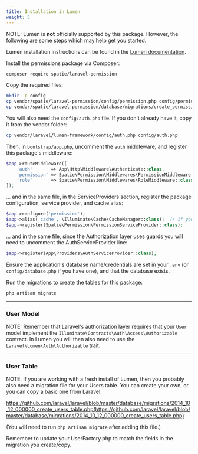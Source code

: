 ```yaml
---
title: Installation in Lumen
weight: 5
---
```


NOTE: Lumen is **not** officially supported by this package. However, the following are some steps which may help get you started.

Lumen installation instructions can be found in the [Lumen documentation](https://lumen.laravel.com/docs/master).

Install the permissions package via Composer:

``` bash
composer require spatie/laravel-permission
```

Copy the required files:

```bash
mkdir -p config
cp vendor/spatie/laravel-permission/config/permission.php config/permission.php
cp vendor/spatie/laravel-permission/database/migrations/create_permission_tables.php.stub database/migrations/2018_01_01_000000_create_permission_tables.php
```

You will also need the `config/auth.php` file. If you don't already have it, copy it from the vendor folder:

```bash
cp vendor/laravel/lumen-framework/config/auth.php config/auth.php
```

Then, in `bootstrap/app.php`, uncomment the `auth` middleware, and register this package's middleware:

```php
$app->routeMiddleware([
    'auth'       => App\Http\Middleware\Authenticate::class,
    'permission' => Spatie\Permission\Middlewares\PermissionMiddleware::class,
    'role'       => Spatie\Permission\Middlewares\RoleMiddleware::class,
]);
```

... and in the same file, in the ServiceProviders section, register the package configuration, service provider, and cache alias:

```php
$app->configure('permission');
$app->alias('cache', \Illuminate\Cache\CacheManager::class);  // if you don't have this already
$app->register(Spatie\Permission\PermissionServiceProvider::class);
```

... and in the same file, since the Authorization layer uses guards you will need to uncomment the AuthServiceProvider line:
```php
$app->register(App\Providers\AuthServiceProvider::class);
```

Ensure the application's database name/credentials are set in your `.env` (or `config/database.php` if you have one), and that the database exists.

Run the migrations to create the tables for this package:

```bash
php artisan migrate
```

---
### User Model
NOTE: Remember that Laravel's authorization layer requires that your `User` model implement the `Illuminate\Contracts\Auth\Access\Authorizable` contract. In Lumen you will then also need to use the `Laravel\Lumen\Auth\Authorizable` trait.

---
### User Table
NOTE: If you are working with a fresh install of Lumen, then you probably also need a migration file for your Users table. You can create your own, or you can copy a basic one from Laravel:

https://github.com/laravel/laravel/blob/master/database/migrations/2014_10_12_000000_create_users_table.php(https://github.com/laravel/laravel/blob/master/database/migrations/2014_10_12_000000_create_users_table.php)

(You will need to run `php artisan migrate` after adding this file.)

Remember to update your UserFactory.php to match the fields in the migration you create/copy.
